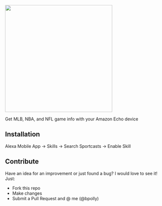 <img src="http://i.imgur.com/EafiOPL.png" width="350" />

Get MLB, NBA, and NFL game info with your Amazon Echo device

## Installation
Alexa Mobile App -> Skills -> Search Sportcasts -> Enable Skill

## Contribute
Have an idea for an improvement or just found a bug? I would love to see it! Just:
- Fork this repo
- Make changes
- Submit a Pull Request and @ me (@bpolly)
